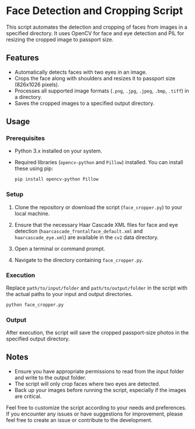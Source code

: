 # Face Detection and Cropping Script

This script automates the detection and cropping of faces from images in a specified directory. It uses OpenCV for face and eye detection and PIL for resizing the cropped image to passport size.

## Features

- Automatically detects faces with two eyes in an image.
- Crops the face along with shoulders and resizes it to passport size (826x1026 pixels).
- Processes all supported image formats (`.png`, `.jpg`, `.jpeg`, `.bmp`, `.tiff`) in a directory.
- Saves the cropped images to a specified output directory.

## Usage

### Prerequisites

- Python 3.x installed on your system.
- Required libraries (`opencv-python` and `Pillow`) installed. You can install these using pip:

  ```bash
  pip install opencv-python Pillow
  ```

### Setup

1. Clone the repository or download the script (`face_cropper.py`) to your local machine.

2. Ensure that the necessary Haar Cascade XML files for face and eye detection (`haarcascade_frontalface_default.xml` and `haarcascade_eye.xml`) are available in the `cv2` data directory.

3. Open a terminal or command prompt.

4. Navigate to the directory containing `face_cropper.py`.

### Execution

Replace `path/to/input/folder` and `path/to/output/folder` in the script with the actual paths to your input and output directories.

```bash
python face_cropper.py
```

### Output

After execution, the script will save the cropped passport-size photos in the specified output directory.

## Notes

- Ensure you have appropriate permissions to read from the input folder and write to the output folder.
- The script will only crop faces where two eyes are detected.
- Back up your images before running the script, especially if the images are critical.

Feel free to customize the script according to your needs and preferences. If you encounter any issues or have suggestions for improvement, please feel free to create an issue or contribute to the development.
